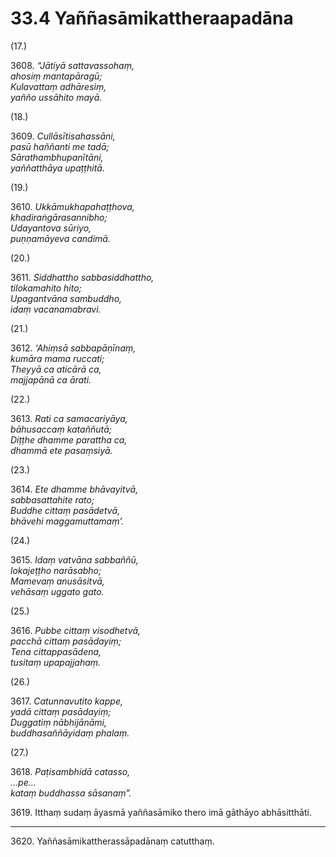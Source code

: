 # 33.4 Yaññasāmikattheraapadāna

(17.)

3608\. _“Jātiyā sattavassohaṃ,_  
_ahosiṃ mantapāragū;_  
_Kulavattaṃ adhāresiṃ,_  
_yañño ussāhito mayā._  

(18.)

3609\. _Cullāsītisahassāni,_  
_pasū haññanti me tadā;_  
_Sārathambhupanītāni,_  
_yaññatthāya upaṭṭhitā._  

(19.)

3610\. _Ukkāmukhapahaṭṭhova,_  
_khadiraṅgārasannibho;_  
_Udayantova sūriyo,_  
_puṇṇamāyeva candimā._  

(20.)

3611\. _Siddhattho sabbasiddhattho,_  
_tilokamahito hito;_  
_Upagantvāna sambuddho,_  
_idaṃ vacanamabravi._  

(21.)

3612\. _‘Ahiṃsā sabbapāṇīnaṃ,_  
_kumāra mama ruccati;_  
_Theyyā ca aticārā ca,_  
_majjapānā ca ārati._  

(22.)

3613\. _Rati ca samacariyāya,_  
_bāhusaccaṃ kataññutā;_  
_Diṭṭhe dhamme parattha ca,_  
_dhammā ete pasaṃsiyā._  

(23.)

3614\. _Ete dhamme bhāvayitvā,_  
_sabbasattahite rato;_  
_Buddhe cittaṃ pasādetvā,_  
_bhāvehi maggamuttamaṃ’._  

(24.)

3615\. _Idaṃ vatvāna sabbaññū,_  
_lokajeṭṭho narāsabho;_  
_Mamevaṃ anusāsitvā,_  
_vehāsaṃ uggato gato._  

(25.)

3616\. _Pubbe cittaṃ visodhetvā,_  
_pacchā cittaṃ pasādayiṃ;_  
_Tena cittappasādena,_  
_tusitaṃ upapajjahaṃ._  

(26.)

3617\. _Catunnavutito kappe,_  
_yadā cittaṃ pasādayiṃ;_  
_Duggatiṃ nābhijānāmi,_  
_buddhasaññāyidaṃ phalaṃ._  

(27.)

3618\. _Paṭisambhidā catasso,_  
_…pe…_  
_kataṃ buddhassa sāsanaṃ”._  

3619\. Itthaṃ sudaṃ āyasmā yaññasāmiko thero imā gāthāyo abhāsitthāti.

---

3620\. Yaññasāmikattherassāpadānaṃ catutthaṃ.
